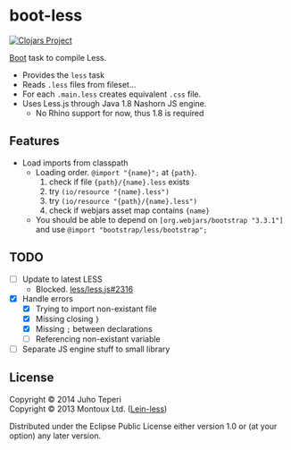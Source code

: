 # boot-less
[![Clojars Project](http://clojars.org/deraen/boot-less/latest-version.svg)](http://clojars.org/deraen/boot-less)

[Boot](https://github.com/boot-clj/boot) task to compile Less.

* Provides the `less` task
* Reads `.less` files from fileset...
* For each `.main.less` creates equivalent `.css` file.
* Uses Less.js through Java 1.8 Nashorn JS engine.
  * No Rhino support for now, thus 1.8 is required

## Features

- Load imports from classpath
  - Loading order. `@import "{name}";` at `{path}`.
    1. check if file `{path}/{name}.less` exists
    2. try `(io/resource "{name}.less")`
    3. try `(io/resource "{path}/{name}.less")`
    4. check if webjars asset map contains `{name}`
  - You should be able to depend on `[org.webjars/bootstrap "3.3.1"]`
    and use `@import "bootstrap/less/bootstrap";`

## TODO

- [ ] Update to latest LESS
  - Blocked. [less/less.js#2316](https://github.com/less/less.js/issues/2316)
- [x] Handle errors
  - [x] Trying to import non-existant file
  - [x] Missing closing `}`
  - [x] Missing `;` between declarations
  - [ ] Referencing non-existant variable
- [ ] Separate JS engine stuff to small library

## License

Copyright © 2014 Juho Teperi<br>
Copyright © 2013 Montoux Ltd. ([Lein-less](https://github.com/montoux/lein-less))

Distributed under the Eclipse Public License either version 1.0 or (at your option) any later version.
